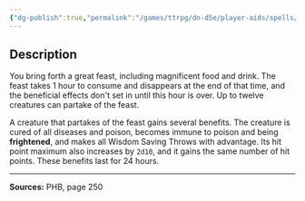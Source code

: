 ```yaml
---
{"dg-publish":true,"permalink":"/games/ttrpg/dn-d5e/player-aids/spells/level-6/heroes-feast/","tags":["ttrpg/dnd/5e","verbal","somatic","material","spell"],"noteIcon":""}
---
```



## Description
You bring forth a great feast, including magnificent food and drink.
The feast takes 1 hour to consume and disappears at the end of that time, and the beneficial effects don't set in until this hour is over.
Up to twelve creatures can partake of the feast.

A creature that partakes of the feast gains several benefits.
The creature is cured of all diseases and poison, becomes immune to poison and being **frightened**, and makes all Wisdom Saving Throws with advantage.
Its hit point maximum also increases by `2d10`, and it gains the same number of hit points.
These benefits last for 24 hours.

---

**Sources:** PHB, page 250
